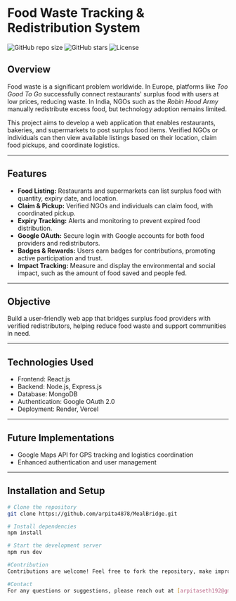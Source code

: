 # Food Waste Tracking & Redistribution System

![GitHub repo size](https://img.shields.io/github/repo-size/arpita4878/MealBridge)
![GitHub stars](https://img.shields.io/github/stars/arpita4878/MealBridge?style=social)
![License](https://img.shields.io/github/license/arpita4878/MealBridge)

## Overview

Food waste is a significant problem worldwide. In Europe, platforms like *Too Good To Go* successfully connect restaurants' surplus food with users at low prices, reducing waste. In India, NGOs such as the *Robin Hood Army* manually redistribute excess food, but technology adoption remains limited.

This project aims to develop a web application that enables restaurants, bakeries, and supermarkets to post surplus food items. Verified NGOs or individuals can then view available listings based on their location, claim food pickups, and coordinate logistics.

---

## Features

- **Food Listing:** Restaurants and supermarkets can list surplus food with quantity, expiry date, and location.  
- **Claim & Pickup:** Verified NGOs and individuals can claim food, with coordinated pickup.  
- **Expiry Tracking:** Alerts and monitoring to prevent expired food distribution.  
- **Google OAuth:** Secure login with Google accounts for both food providers and redistributors.  
- **Badges & Rewards:** Users earn badges for contributions, promoting active participation and trust.  
- **Impact Tracking:** Measure and display the environmental and social impact, such as the amount of food saved and people fed.  

---

## Objective

Build a user-friendly web app that bridges surplus food providers with verified redistributors, helping reduce food waste and support communities in need.

---

## Technologies Used

- Frontend: React.js  
- Backend: Node.js, Express.js  
- Database: MongoDB  
- Authentication: Google OAuth 2.0  
- Deployment: Render, Vercel  

---

## Future Implementations

- Google Maps API for GPS tracking and logistics coordination  
- Enhanced authentication and user management  

---


## Installation and Setup

```bash
# Clone the repository
git clone https://github.com/arpita4878/MealBridge.git

# Install dependencies
npm install

# Start the development server
npm run dev

#Contribution
Contributions are welcome! Feel free to fork the repository, make improvements, and submit pull requests.

#Contact
For any questions or suggestions, please reach out at [arpitaseth192@gmail.com].
